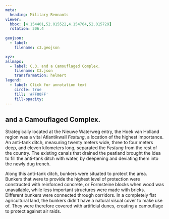 ```yaml
---
meta:
  heading: Military Remnants
viewer:
  bbox: [4.154401,52.015522,4.154764,52.015729]
  rotation: 206.4
  
geojson:
  - label:
    filename: c3.geojson

xyz:
allmaps:
  - label: C.3, and a Camouflaged Complex.
    filename: C3.json
    transformation: helmert
legend: 
  - label: Click for annotation text
    circle: true
    fill: '#FF00FF'
    fill-opacity: 
---
```


## and a Camouflaged Complex.

Strategically located at the Nieuwe Waterweg entry, the Hoek van Holland region was a vital Atlantikwall *Festung*, a location of the highest importance. An anti-tank ditch, measuring twenty meters wide, three to four meters deep, and eleven kilometers long, separated the *Festung* from the rest of the country. The existing canals that drained the peatland brought the idea to fill the anti-tank ditch with water, by deepening and deviating them into the newly dug trench.

Along this anti-tank ditch, bunkers were situated to protect the area. Bunkers that were to provide the highest level of protection were constructed with reinforced concrete, or Formsteine blocks when wood was unavailable, while less important structures were made with bricks. Different bunkers were connected through corridors. In a completely flat agricultural land, the bunkers didn't have a natural visual cover to make use of. They were therefore covered with artificial dunes, creating a camouflage to protect against air raids.